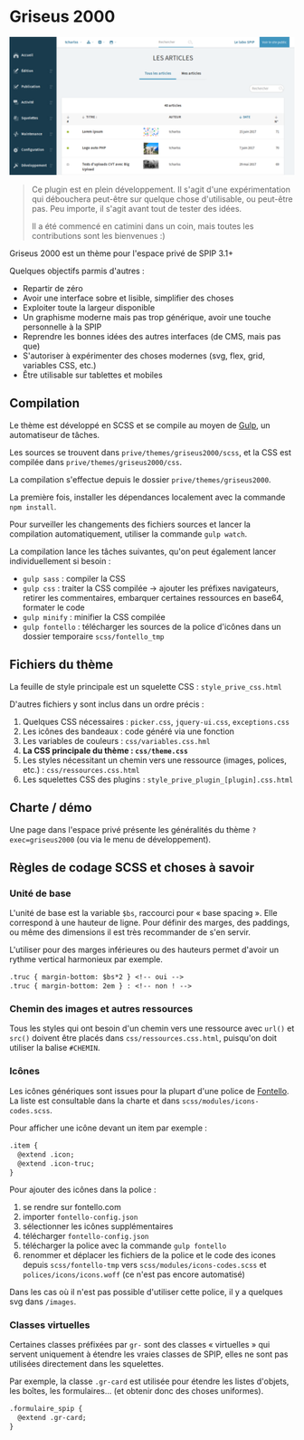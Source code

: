 # Griseus 2000

![Capture d'écran](griseus2000-screenshot.png)

> Ce plugin est en plein développement. Il s'agit d'une expérimentation qui débouchera peut-être sur quelque chose d'utilisable, ou peut-être pas. Peu importe, il s'agit avant tout de tester des idées.
>
> Il a été commencé en catimini dans un coin, mais toutes les contributions sont les bienvenues :)

Griseus 2000 est un thème pour l'espace privé de SPIP 3.1+

Quelques objectifs parmis d'autres :

* Repartir de zéro
* Avoir une interface sobre et lisible, simplifier des choses
* Exploiter toute la largeur disponible
* Un graphisme moderne mais pas trop générique, avoir une touche personnelle à la SPIP
* Reprendre les bonnes idées des autres interfaces (de CMS, mais pas que)
* S'autoriser à expérimenter des choses modernes (svg, flex, grid, variables CSS, etc.)
* Être utilisable sur tablettes et mobiles

## Compilation

Le thème est développé en SCSS et se compile au moyen de [Gulp](https://gulpjs.com/), un automatiseur de tâches.

Les sources se trouvent dans `prive/themes/griseus2000/scss`, et la CSS est compilée dans `prive/themes/griseus2000/css`.

La compilation s'effectue depuis le dossier `prive/themes/griseus2000`.

La première fois, installer les dépendances localement avec la commande `npm install`.

Pour surveiller les changements des fichiers sources et lancer la compilation automatiquement, utiliser la commande `gulp watch`.

La compilation lance les tâches suivantes, qu'on peut également lancer individuellement si besoin :

* `gulp sass` : compiler la CSS
* `gulp css` : traiter la CSS compilée -> ajouter les préfixes navigateurs, retirer les commentaires, embarquer certaines ressources en base64, formater le code
* `gulp minify` : minifier la CSS compilée
* `gulp fontello` : télécharger les sources de la police d'icônes dans un dossier temporaire `scss/fontello_tmp`

## Fichiers du thème

La feuille de style principale est un squelette CSS : `style_prive_css.html`

D'autres fichiers y sont inclus dans un ordre précis :

1. Quelques CSS nécessaires : `picker.css`, `jquery-ui.css`, `exceptions.css`
2. Les icônes des bandeaux : code généré via une fonction
3. Les variables de couleurs : `css/variables.css.hml`
4. **La CSS principale du thème : `css/theme.css`**
5. Les styles nécessitant un chemin vers une ressource (images, polices, etc.) : `css/ressources.css.html`
6. Les squelettes CSS des plugins : `style_prive_plugin_[plugin].css.html`

## Charte / démo

Une page dans l'espace privé présente les généralités du thème `?exec=griseus2000` (ou via le menu de développement).

## Règles de codage SCSS et choses à savoir

### Unité de base

L'unité de base est la variable `$bs`, raccourci pour « base spacing ». Elle correspond à une hauteur de ligne. Pour définir des marges, des paddings, ou même des dimensions il est très recommander de s'en servir.

L'utiliser pour des marges inférieures ou des hauteurs permet d'avoir un rythme vertical harmonieux par exemple.

````
.truc { margin-bottom: $bs*2 } <!-- oui -->
.truc { margin-bottom: 2em } : <!-- non ! -->
````

### Chemin des images et autres ressources

Tous les styles qui ont besoin d'un chemin vers une ressource avec `url()` et `src()` doivent être placés dans `css/ressources.css.html`, puisqu'on doit utiliser la balise `#CHEMIN`.

### Icônes

Les icônes génériques sont issues pour la plupart d'une police de [Fontello](http://fontello.com).
La liste est consultable dans la charte et dans `scss/modules/icons-codes.scss`.

Pour afficher une icône devant un item par exemple :
````
.item {
  @extend .icon;
  @extend .icon-truc;
}
````

Pour ajouter des icônes dans la police :

1. se rendre sur fontello.com
2. importer `fontello-config.json`
3. sélectionner les icônes supplémentaires
4. télécharger `fontello-config.json`
5. télécharger la police avec la commande `gulp fontello`
6. renommer et déplacer les fichiers de la police et le code des icones depuis `scss/fontello-tmp` vers `scss/modules/icons-codes.scss` et `polices/icons/icons.woff` (ce n'est pas encore automatisé)

Dans les cas où il n'est pas possible d'utiliser cette police, il y a quelques svg dans `/images`.

### Classes virtuelles

Certaines classes préfixées par `gr-` sont des classes « virtuelles » qui servent uniquement à étendre les vraies classes de SPIP, elles ne sont pas utilisées directement dans les squelettes.

Par exemple, la classe `.gr-card` est utilisée pour étendre les listes d'objets, les boîtes, les formulaires... (et obtenir donc des choses uniformes).

````
.formulaire_spip {
  @extend .gr-card;
}
````